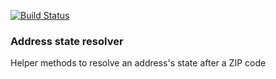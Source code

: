 [![Build Status](https://travis-ci.org/fotografde/address-state-resolver.svg?branch=master)](https://travis-ci.org/fotografde/address-state-resolver)

### Address state resolver ###

Helper methods to resolve an address's state after a ZIP code
